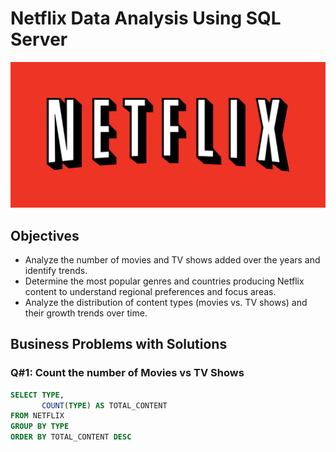 # Netflix Data Analysis Using SQL Server
![Netflix Logo](https://github.com/IzaanAnjum98/NetflixProject_SQL/blob/main/netflix-logo-png-transparent.png)

## Objectives
- Analyze the number of movies and TV shows added over the years and identify trends.
- Determine the most popular genres and countries producing Netflix content to understand regional preferences and focus areas.
- Analyze the distribution of content types (movies vs. TV shows) and their growth trends over time.

## Business Problems with Solutions

### Q#1: Count the number of Movies vs TV Shows
```sql
SELECT TYPE,
       COUNT(TYPE) AS TOTAL_CONTENT
FROM NETFLIX
GROUP BY TYPE
ORDER BY TOTAL_CONTENT DESC
```
